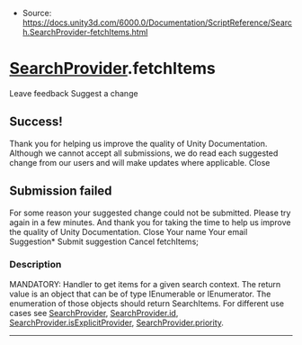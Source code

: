 * Source: https://docs.unity3d.com/6000.0/Documentation/ScriptReference/Search.SearchProvider-fetchItems.html

#  [SearchProvider](https://docs.unity3d.com/6000.0/Documentation/ScriptReference/Search.SearchProvider.html).fetchItems
Leave feedback
Suggest a change
## Success!
Thank you for helping us improve the quality of Unity Documentation. Although we cannot accept all submissions, we do read each suggested change from our users and will make updates where applicable.
Close
## Submission failed
For some reason your suggested change could not be submitted. Please <a>try again</a> in a few minutes. And thank you for taking the time to help us improve the quality of Unity Documentation.
Close
Your name Your email Suggestion* Submit suggestion
Cancel
fetchItems; 
### Description
MANDATORY: Handler to get items for a given search context. The return value is an object that can be of type IEnumerable or IEnumerator. The enumeration of those objects should return SearchItems.
For different use cases see [SearchProvider](https://docs.unity3d.com/6000.0/Documentation/ScriptReference/Search.SearchProvider.html), [SearchProvider.id](https://docs.unity3d.com/6000.0/Documentation/ScriptReference/Search.SearchProvider-id.html), [SearchProvider.isExplicitProvider](https://docs.unity3d.com/6000.0/Documentation/ScriptReference/Search.SearchProvider-isExplicitProvider.html), [SearchProvider.priority](https://docs.unity3d.com/6000.0/Documentation/ScriptReference/Search.SearchProvider-priority.html).
* * *
